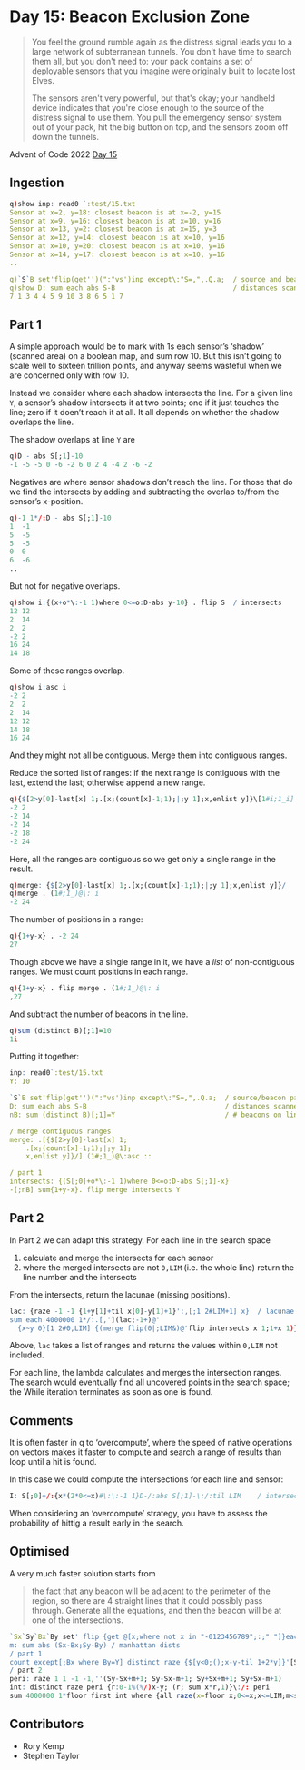 # Day 15: Beacon Exclusion Zone

> You feel the ground rumble again as the distress signal leads you to a large network of subterranean tunnels. You don't have time to search them all, but you don't need to: your pack contains a set of deployable sensors that you imagine were originally built to locate lost Elves.
>
> The sensors aren't very powerful, but that's okay; your handheld device indicates that you're close enough to the source of the distress signal to use them. You pull the emergency sensor system out of your pack, hit the big button on top, and the sensors zoom off down the tunnels.

Advent of Code 2022 [Day 15](https://adventofcode.com/2022/day/15)


## Ingestion

```q
q)show inp: read0 `:test/15.txt
Sensor at x=2, y=18: closest beacon is at x=-2, y=15
Sensor at x=9, y=16: closest beacon is at x=10, y=16
Sensor at x=13, y=2: closest beacon is at x=15, y=3
Sensor at x=12, y=14: closest beacon is at x=10, y=16
Sensor at x=10, y=20: closest beacon is at x=10, y=16
Sensor at x=14, y=17: closest beacon is at x=10, y=16
..

q)`S`B set'flip(get'')(":"vs')inp except\:"S=,",.Q.a;  / source and beacon pairs
q)show D: sum each abs S-B                             / distances scanned
7 1 3 4 4 5 9 10 3 8 6 5 1 7
```


## Part 1

A simple approach would be to mark with 1s each sensor’s ‘shadow’ (scanned area) on a boolean map, and sum row 10. But this isn’t going to scale well to sixteen trillion points, and anyway seems wasteful when we are concerned only with row 10. 

Instead we consider where each shadow intersects the line. 
For a given line `Y`, a sensor’s shadow intersects it at two points; one if it just touches the line; zero if it doen’t reach it at all. 
It all depends on whether the shadow overlaps the line.

The shadow overlaps at line `Y` are

```q
q)D - abs S[;1]-10
-1 -5 -5 0 -6 -2 6 0 2 4 -4 2 -6 -2
```

Negatives are where sensor shadows don’t reach the line. 
For those that do we find the intersects by adding and subtracting the overlap to/from the sensor’s x-position.

```q
q)-1 1*/:D - abs S[;1]-10
1  -1
5  -5
5  -5
0  0
6  -6
..
```

But not for negative overlaps.

```q
q)show i:{(x+o*\:-1 1)where 0<=o:D-abs y-10} . flip S  / intersects
12 12
2  14
2  2
-2 2
16 24
14 18
```

Some of these ranges overlap. 

```q
q)show i:asc i
-2 2
2  2
2  14
12 12
14 18
16 24
```

And they might not all be contiguous. 
Merge them into contiguous ranges. 

Reduce the sorted list of ranges: if the next range is contiguous with the last, extend the last; otherwise append a new range.

```q
q){$[2>y[0]-last[x] 1;.[x;(count[x]-1;1);|;y 1];x,enlist y]}\[1#i;1_i]
-2 2
-2 14
-2 14
-2 18
-2 24
```

Here, all the ranges are contiguous so we get only a single range in the result.

```q
q)merge: {$[2>y[0]-last[x] 1;.[x;(count[x]-1;1);|;y 1];x,enlist y]}/
q)merge . (1#;1_)@\: i
-2 24
```

The number of positions in a range:

```q
q){1+y-x} . -2 24
27
```

Though above we have a single range in it, we have a *list* of non-contiguous ranges. We must count positions in each range.

```q
q){1+y-x} . flip merge . (1#;1_)@\: i
,27
```

And subtract the number of beacons in the line.

```q
q)sum (distinct B)[;1]=10
1i
```

Putting it together:

```q
inp: read0`:test/15.txt
Y: 10

`S`B set'flip(get'')(":"vs')inp except\:"S=,",.Q.a;  / source/beacon pairs
D: sum each abs S-B                                  / distances scanned
nB: sum (distinct B)[;1]=Y                           / # beacons on line Y

/ merge contiguous ranges
merge: .[{$[2>y[0]-last[x] 1;
	.[x;(count[x]-1;1);|;y 1];
	x,enlist y]}/] (1#;1_)@\:asc ::                  

/ part 1
intersects: {(S[;0]+o*\:-1 1)where 0<=o:D-abs S[;1]-x}
-[;nB] sum{1+y-x}. flip merge intersects Y
```

## Part 2

In Part 2 we can adapt this strategy. For each line in the search space

1.  calculate and merge the intersects for each sensor
2.  where the merged intersects are not `0,LIM` (i.e. the whole line) return the line number and the intersects

From the intersects, return the lacunae (missing positions).

```q
lac: {raze -1 -1 {1+y[1]+til x[0]-y[1]+1}':,[;1 2#LIM+1] x}  / lacunae in ranges
sum each 4000000 1*/:.[,'](lac;-1+)@'
  {x~y 0}[1 2#0,LIM] {(merge flip(0|;LIM&)@'flip intersects x 1;1+x 1)}/(1 2#0,LIM;0)
```

Above, `lac` takes a list of ranges and returns the values within `0,LIM` not included.

For each line, the lambda calculates and merges the intersection ranges.
The search would eventually find all uncovered points in the search space; the While iteration terminates as soon as one is found.


## Comments

It is often faster in q to ‘overcompute’, where the speed of native operations on vectors makes it faster to compute and search a range of results than loop until a hit is found. 

In this case we could compute the intersections for each line and sensor:

```q
I: S[;0]+/:{x*(2*0<=x)#\:\:-1 1}D-/:abs S[;1]-\:/:til LIM    / intersections
```

When considering an ‘overcompute’ strategy, you have to assess the probability of hittig a result early in the search.


## Optimised

A very much faster solution starts from 

> the fact that any beacon will be adjacent to the perimeter of the region, so there are 4 straight lines that it could possibly pass through. Generate all the equations, and then the beacon will be at one of the intersections.

```q
`Sx`Sy`Bx`By set' flip {get @[x;where not x in "-0123456789";:;" "]}each inp;
m: sum abs (Sx-Bx;Sy-By) / manhattan dists
/ part 1
count except[;Bx where By=Y] distinct raze {$[y<0;();x-y-til 1+2*y]}'[Sx;m-abs Sy-Y]
/ part 2
peri: raze 1 1 -1 -1,''(Sy-Sx+m+1; Sy-Sx-m+1; Sy+Sx+m+1; Sy+Sx-m+1)
int: distinct raze peri {r:0-1%(%/)x-y; (r; sum x*r,1)}\:/: peri
sum 4000000 1*floor first int where {all raze(x=floor x;0<=x;x<=LIM;m<sum abs(Sx;Sy)-x)} each int
```



## Contributors

* Rory Kemp
* Stephen Taylor

